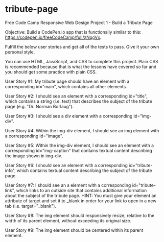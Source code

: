 # tribute-page
Free Code Camp Responsive Web Design Project 1 - Build a Tribute Page

Objective: Build a CodePen.io app that is functionally similar to this: https://codepen.io/freeCodeCamp/full/zNqgVx.

Fulfill the below user stories and get all of the tests to pass. Give it your own personal style.

You can use HTML, JavaScript, and CSS to complete this project. Plain CSS is recommended because that is what the lessons have covered so far and you should get some practice with plain CSS.

User Story #1: My tribute page should have an element with a corresponding id="main", which contains all other elements.

User Story #2: I should see an element with a corresponding id="title", which contains a string (i.e. text) that describes the subject of the tribute page (e.g. "Dr. Norman Borlaug").

User Story #3: I should see a div element with a corresponding id="img-div".

User Story #4: Within the img-div element, I should see an img element with a corresponding id="image".

User Story #5: Within the img-div element, I should see an element with a corresponding id="img-caption" that contains textual content describing the image shown in img-div.

User Story #6: I should see an element with a corresponding id="tribute-info", which contains textual content describing the subject of the tribute page.

User Story #7: I should see an a element with a corresponding id="tribute-link", which links to an outside site that contains additional information about the subject of the tribute page. HINT: You must give your element an attribute of target and set it to _blank in order for your link to open in a new tab (i.e. target="_blank").

User Story #8: The img element should responsively resize, relative to the width of its parent element, without exceeding its original size.

User Story #9: The img element should be centered within its parent element.
